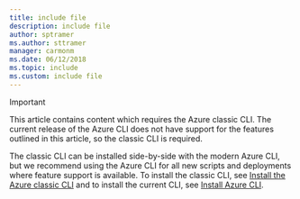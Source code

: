 ```yaml
---
title: include file
description: include file
author: sptramer
ms.author: sttramer
manager: carmonm
ms.date: 06/12/2018
ms.topic: include
ms.custom: include file
---
```

> [!IMPORTANT]
> This article contains content which requires the Azure classic CLI. The current release
> of the Azure CLI does not have support for the features outlined in this article,
> so the classic CLI is required. 
> 
> The classic CLI can be installed side-by-side with the modern Azure CLI,
> but we recommend using the Azure CLI for all new scripts and deployments where feature support
> is available. To install the classic CLI, see [Install the Azure classic CLI](/cli/azure/install-classic-cli)
> and to install the current CLI, see [Install Azure CLI](/cli/azure/install-azure-cli).

